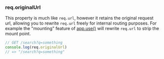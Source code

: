 <h3 id='req.originalUrl'>req.originalUrl</h3>

This property is much like `req.url`, however it retains
the original request url, allowing you to rewrite `req.url`
freely for internal routing purposes. For example the "mounting" feature
of <a href="#app.use">app.use()</a> will rewrite `req.url` to
strip the mount point.

```js
// GET /search?q=something
console.log(req.originalUrl)
// => "/search?q=something"
```
